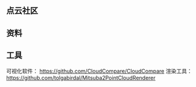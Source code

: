 ## 点云社区
## 资料

## 工具
可视化软件： https://github.com/CloudCompare/CloudCompare
渲染工具：https://github.com/tolgabirdal/Mitsuba2PointCloudRenderer